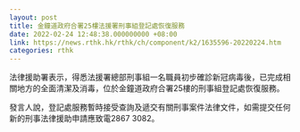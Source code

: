 ```yaml
---
layout: post
title: 金鐘道政府合署25樓法援署刑事組登記處恢復服務
date: 2022-02-24 12:48:38.000000000 +08:00
link: https://news.rthk.hk/rthk/ch/component/k2/1635596-20220224.htm
categories: rthk
---
```


法律援助署表示，得悉法援署總部刑事組一名職員初步確診新冠病毒後，已完成相關地方的全面清潔及消毒，位於金鐘道政府合署25樓的刑事組登記處恢復服務。

發言人說，登記處服務暫時接受查詢及遞交有關刑事案件法律文件，如需提交任何新的刑事法律援助申請應致電2867 3082。
